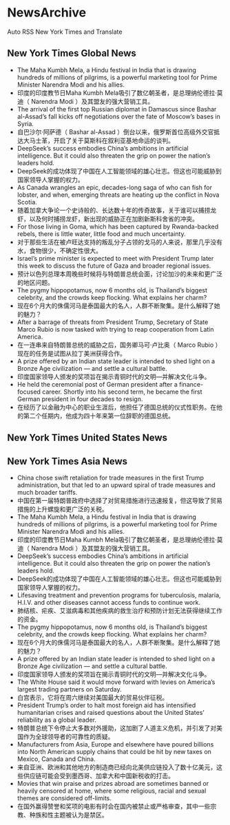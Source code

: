 # NewsArchive
Auto RSS New York Times and Translate

## New York Times Global News
* The Maha Kumbh Mela, a Hindu festival in India that is drawing hundreds of millions of pilgrims, is a powerful marketing tool for Prime Minister Narendra Modi and his allies.
* 印度的印度教节日Maha Kumbh Mela吸引了数亿朝圣者，是总理纳伦德拉·莫迪（ Narendra Modi ）及其盟友的强大营销工具。
* The arrival of the first top Russian diplomat in Damascus since Bashar al-Assad’s fall kicks off negotiations over the fate of Moscow’s bases in Syria.
* 自巴沙尔·阿萨德（ Bashar al-Assad ）倒台以来，俄罗斯首位高级外交官抵达大马士革，开启了关于莫斯科在叙利亚基地命运的谈判。
* DeepSeek’s success embodies China’s ambitions in artificial intelligence. But it could also threaten the grip on power the nation’s leaders hold.
* DeepSeek的成功体现了中国在人工智能领域的雄心壮志。但这也可能威胁到国家领导人掌握的权力。
* As Canada wrangles an epic, decades-long saga of who can fish for lobster, and when, emerging threats are heating up the conflict in Nova Scotia.
* 随着加拿大争论一个史诗般的、长达数十年的传奇故事，关于谁可以捕捞龙虾，以及何时捕捞龙虾，新出现的威胁正在加剧新斯科舍省的冲突。
* For those living in Goma, which has been captured by Rwanda-backed rebels, there is little water, little food and much uncertainty.
* 对于那些生活在被卢旺达支持的叛乱分子占领的戈马的人来说，那里几乎没有水，食物很少，不确定性很大。
* Israel’s prime minister is expected to meet with President Trump later this week to discuss the future of Gaza and broader regional issues.
* 预计以色列总理本周晚些时候将与特朗普总统会面，讨论加沙的未来和更广泛的地区问题。
* The pygmy hippopotamus, now 6 months old, is Thailand’s biggest celebrity, and the crowds keep flocking. What explains her charm?
* 现在6个月大的侏儒河马是泰国最大的名人，人群不断聚集。是什么解释了她的魅力？
* After a barrage of threats from President Trump, Secretary of State Marco Rubio is now tasked with trying to reap cooperation from Latin America.
* 在一连串来自特朗普总统的威胁之后，国务卿马可·卢比奥（ Marco Rubio ）现在的任务是试图从拉丁美洲获得合作。
* A prize offered by an Indian state leader is intended to shed light on a Bronze Age civilization — and settle a cultural battle.
* 印度国家领导人颁发的奖项旨在揭示青铜时代的文明—并解决文化斗争。
* He held the ceremonial post of German president after a finance-focused career. Shortly into his second term, he became the first German president in four decades to resign.
* 在经历了以金融为中心的职业生涯后，他担任了德国总统的仪式性职务。在他的第二个任期内，他成为四十年来第一位辞职的德国总统。

## New York Times United States News

## New York Times Asia News
* China chose swift retaliation for trade measures in the first Trump administration, but that led to an upward spiral of trade measures and much broader tariffs.
* 中国在第一届特朗普政府中选择了对贸易措施进行迅速报复，但这导致了贸易措施的上升螺旋和更广泛的关税。
* The Maha Kumbh Mela, a Hindu festival in India that is drawing hundreds of millions of pilgrims, is a powerful marketing tool for Prime Minister Narendra Modi and his allies.
* 印度的印度教节日Maha Kumbh Mela吸引了数亿朝圣者，是总理纳伦德拉·莫迪（ Narendra Modi ）及其盟友的强大营销工具。
* DeepSeek’s success embodies China’s ambitions in artificial intelligence. But it could also threaten the grip on power the nation’s leaders hold.
* DeepSeek的成功体现了中国在人工智能领域的雄心壮志。但这也可能威胁到国家领导人掌握的权力。
* Lifesaving treatment and prevention programs for tuberculosis, malaria, H.I.V. and other diseases cannot access funds to continue work.
* 肺结核、疟疾、艾滋病毒和其他疾病的救生治疗和预防计划无法获得继续工作的资金。
* The pygmy hippopotamus, now 6 months old, is Thailand’s biggest celebrity, and the crowds keep flocking. What explains her charm?
* 现在6个月大的侏儒河马是泰国最大的名人，人群不断聚集。是什么解释了她的魅力？
* A prize offered by an Indian state leader is intended to shed light on a Bronze Age civilization — and settle a cultural battle.
* 印度国家领导人颁发的奖项旨在揭示青铜时代的文明—并解决文化斗争。
* The White House said it would move forward with levies on America’s largest trading partners on Saturday.
* 白宫表示，它将在周六继续对美国最大的贸易伙伴征税。
* President Trump’s order to halt most foreign aid has intensified humanitarian crises and raised questions about the United States’ reliability as a global leader.
* 特朗普总统下令停止大多数对外援助，这加剧了人道主义危机，并引发了对美国作为全球领导者的可靠性的质疑。
* Manufacturers from Asia, Europe and elsewhere have poured billions into North American supply chains that could be hit by new taxes on Mexico, Canada and China.
* 来自亚洲、欧洲和其他地方的制造商已经向北美供应链投入了数十亿美元，这些供应链可能会受到墨西哥、加拿大和中国新税收的打击。
* Movies that win praise and prizes abroad are sometimes banned or heavily censored at home, where some religious, racial and sexual themes are considered off-limits.
* 在国外赢得赞誉和奖项的电影有时会在国内被禁止或严格审查，其中一些宗教、种族和性主题被认为是禁区。


